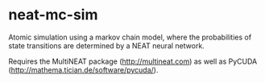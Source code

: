 # neat-mc-sim
Atomic simulation using a markov chain model, where the probabilities of state transitions are determined by a NEAT neural network.

Requires the MultiNEAT package (http://multineat.com) as well as PyCUDA (http://mathema.tician.de/software/pycuda/).
